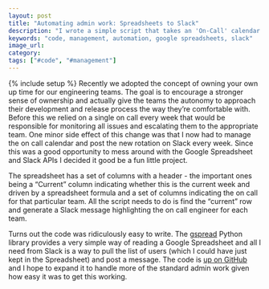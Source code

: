 ```yaml
---
layout: post
title: "Automating admin work: Spreadsheets to Slack"
description: "I wrote a simple script that takes an 'On-Call' calendar in a Google Spreadsheet and posts the current week's schedule to Slack."
keywords: "code, management, automation, google spreadsheets, slack"
image_url:
category:
tags: ["#code", "#management"]
---
```

{% include setup %}
Recently we adopted the concept of owning your own up time for our engineering teams. The goal is to encourage a stronger sense of ownership and actually give the teams the autonomy to approach their development and release process the way they’re comfortable with. Before this we relied on a single on call every week that would be responsible for monitoring all issues and escalating them to the appropriate team. One minor side effect of this change was that I now had to manage the on call calendar and post the new rotation on Slack every week. Since this was a good opportunity to mess around with the Google Spreadsheet and Slack APIs I decided it good be a fun little project.

The spreadsheet has a set of columns with a header - the important ones being a “Current” column indicating whether this is the current week and driven by a spreadsheet formula and a set of columns indicating the on call for that particular team. All the script needs to do is find the “current” row and generate a Slack message highlighting the on call engineer for each team.

Turns out the code was ridiculously easy to write. The [gspread](https://github.com/burnash/gspread) Python library provides a very simple way of reading a Google Spreadsheet and all I need from Slack is a way to pull the list of users (which I could have just kept in the Spreadsheet) and post a message. The code is [up on GitHub](https://github.com/dangoldin/gsheet-slack) and I hope to expand it to handle more of the standard admin work given how easy it was to get this working.
